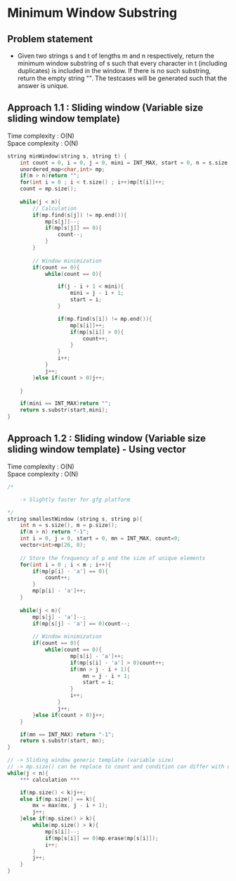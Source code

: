 # Minimum Window Substring

## Problem statement

- Given two strings s and t of lengths m and n respectively, return the minimum window substring of s such that every character in t (including duplicates) is included in the window. If there is no such substring, return the empty string "". The testcases will be generated such that the answer is unique.

## Approach 1.1 : Sliding window  (Variable size sliding window template)

Time complexity : O(N)  
Space complexity : O(N)

```cpp
string minWindow(string s, string t) {
    int count = 0, i = 0, j = 0, mini = INT_MAX, start = 0, n = s.size(), m = t.size();
    unordered_map<char,int> mp;
    if(m > n)return "";
    for(int i = 0 ; i < t.size() ; i++)mp[t[i]]++;
    count = mp.size();
    
    while(j < n){
        // Calculation
        if(mp.find(s[j]) != mp.end()){
            mp[s[j]]--;
            if(mp[s[j]] == 0){
                count--;
            }
        }
        
        // Window minimization
        if(count == 0){
            while(count == 0){

                if(j - i + 1 < mini){
                    mini = j - i + 1;
                    start = i;
                }

                if(mp.find(s[i]) != mp.end()){
                    mp[s[i]]++;
                    if(mp[s[i]] > 0){
                        count++;
                    }
                }
                i++;
            }
            j++;
        }else if(count > 0)j++;
        
    }

    if(mini == INT_MAX)return "";
    return s.substr(start,mini);
}
```

## Approach 1.2 : Sliding window  (Variable size sliding window template) - Using vector

Time complexity : O(N)  
Space complexity : O(N)

```cpp
/*

    -> Slightly faster for gfg platform

*/
string smallestWindow (string s, string p){
    int n = s.size(), m = p.size();
    if(m > n) return "-1";
    int i = 0, j = 0, start = 0, mn = INT_MAX, count=0;
    vector<int>mp(26, 0);
    
    // Store the frequency of p and the size of unique elements
    for(int i = 0 ; i < m ; i++){
        if(mp[p[i] - 'a'] == 0){
            count++;
        }
        mp[p[i] - 'a']++;
    }
    
    while(j < n){
        mp[s[j] - 'a']--;
        if(mp[s[j] - 'a'] == 0)count--;
    
        // Window minimization
        if(count == 0){
            while(count == 0){
                    mp[s[i] - 'a']++;
                    if(mp[s[i] - 'a'] > 0)count++;
                    if(mn > j - i + 1){
                        mn = j - i + 1;
                        start = i;
                    }
                    i++;
                }
                j++;
        }else if(count > 0)j++;
    }

    if(mn == INT_MAX) return "-1";
    return s.substr(start, mn);
}
```

```cpp
// -> Sliding window generic template (variable size)
// -> mp.size() can be replace to count and condition can differ with differnt problems
while(j < n){
	*** calculation ***

    if(mp.size() < k)j++;
    else if(mp.size() == k){
        mx = max(mx, j - i + 1);
        j++;
    }else if(mp.size() > k){
        while(mp.size() > k){
            mp[s[i]]--;
            if(mp[s[i]] == 0)mp.erase(mp[s[i]]);
            i++;
        }
        j++;
    }
}